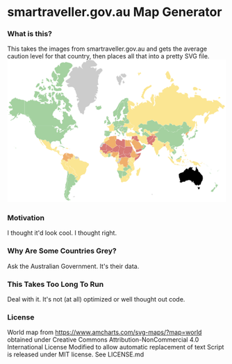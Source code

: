 # smartraveller.gov.au Map Generator
### What is this?
This takes the images from smartraveller.gov.au and gets the average caution
level for that country, then places all that into a pretty SVG file.
![If this link worked a pretty map would be here](sample.png?raw=true "Map Sample")

### Motivation
I thought it'd look cool. I thought right.

### Why Are Some Countries Grey?
Ask the Australian Government. It's their data.

### This Takes Too Long To Run
Deal with it. It's not (at all) optimized or well thought out code.

### License
World map from https://www.amcharts.com/svg-maps/?map=world obtained under Creative Commons Attribution-NonCommercial 4.0 International License
Modified to allow automatic replacement of text
Script is released under MIT license. See LICENSE.md
